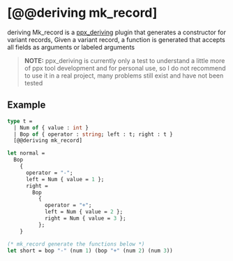 # [@@deriving mk_record]

deriving Mk_record is a [ppx_deriving](https://github.com/ocaml-ppx/ppx_deriving) plugin that generates a constructor for variant records, Given a variant record, a function is generated that accepts all fields as arguments or labeled arguments

> **NOTE:** ppx_deriving is currently only a test to understand a little more of ppx tool development and for personal use, so I do not recommend to use it in a real project, many problems still exist and have not been tested

## Example
```ocaml
type t =
  | Num of { value : int }
  | Bop of { operator : string; left : t; right : t }
  [@@deriving mk_record]

let normal =
  Bop
    {
      operator = "-";
      left = Num { value = 1 };
      right =
        Bop
          {
            operator = "+";
            left = Num { value = 2 };
            right = Num { value = 3 };
          };
    }

(* mk_record generate the functions below *)
let short = bop "-" (num 1) (bop "+" (num 2) (num 3))
```
